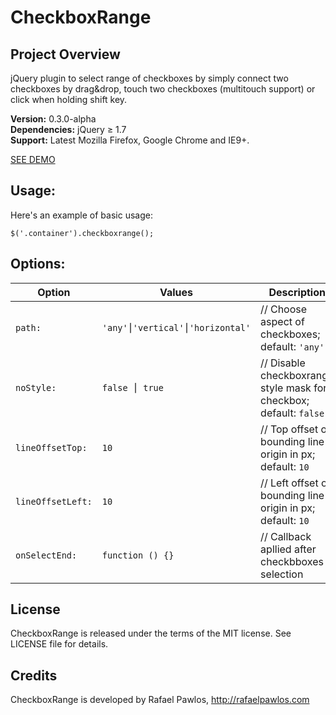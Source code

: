 CheckboxRange
=============


Project Overview
----------------

jQuery plugin to select range of checkboxes by simply connect two checkboxes by drag&drop, touch two checkboxes (multitouch support) or click when holding shift key.  

**Version:** 0.3.0-alpha  
**Dependencies:** jQuery ≥ 1.7  
**Support:** Latest Mozilla Firefox, Google Chrome and IE9+.   

[SEE DEMO](http://rafaelpawlos.com/checkboxrange)

Usage:
----------------

Here's an example of basic usage:

	$('.container').checkboxrange();


Options:
----------------

Option            | Values                              | Description
----------------- | ----------------------------------- | -----------
`path:`           | `'any'⎮'vertical'⎮'horizontal'`     | // Choose aspect of checkboxes; default: `'any'`
`noStyle:`        | `false ⎮ true`                      | // Disable checkboxrange style mask for checkbox; default: `false`
`lineOffsetTop:`  | `10`                                | // Top offset of bounding line origin in px; default: `10`
`lineOffsetLeft:` | `10`                                | // Left offset of bounding line origin in px; default: `10`
`onSelectEnd:`    | `function () {}`                    | // Callback apllied after checkbboxes selection


License
----------------

CheckboxRange is released under the terms of the MIT license. See LICENSE file for details.


Credits
----------------

CheckboxRange is developed by Rafael Pawlos, http://rafaelpawlos.com
